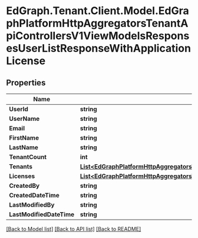 # EdGraph.Tenant.Client.Model.EdGraphPlatformHttpAggregatorsTenantApiControllersV1ViewModelsResponsesUserListResponseWithApplicationLicense

## Properties

Name | Type | Description | Notes
------------ | ------------- | ------------- | -------------
**UserId** | **string** |  | [optional] 
**UserName** | **string** |  | [optional] 
**Email** | **string** |  | [optional] 
**FirstName** | **string** |  | [optional] 
**LastName** | **string** |  | [optional] 
**TenantCount** | **int** |  | [optional] 
**Tenants** | [**List&lt;EdGraphPlatformHttpAggregatorsTenantApiControllersV1ViewModelsResponsesUserTenant&gt;**](EdGraphPlatformHttpAggregatorsTenantApiControllersV1ViewModelsResponsesUserTenant.md) |  | [optional] 
**Licenses** | [**List&lt;EdGraphPlatformHttpAggregatorsTenantApiControllersV1ViewModelsResponsesUserLicense&gt;**](EdGraphPlatformHttpAggregatorsTenantApiControllersV1ViewModelsResponsesUserLicense.md) |  | [optional] 
**CreatedBy** | **string** |  | [optional] 
**CreatedDateTime** | **string** |  | [optional] 
**LastModifiedBy** | **string** |  | [optional] 
**LastModifiedDateTime** | **string** |  | [optional] 

[[Back to Model list]](../README.md#documentation-for-models) [[Back to API list]](../README.md#documentation-for-api-endpoints) [[Back to README]](../README.md)

